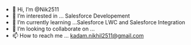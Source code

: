 - 👋 Hi, I’m @Nik2511
- 👀 I’m interested in ... Salesforce Developement  
- 🌱 I’m currently learning ...Salesforce LWC and Salesforce Integration 
- 💞️ I’m looking to collaborate on ...
- 📫 How to reach me ... kadam.nikhil2511@gmail.com 

<!---
Nik2511/Nik2511 is a ✨ special ✨ repository because its `README.md` (this file) appears on your GitHub profile.
You can click the Preview link to take a look at your changes.
--->
